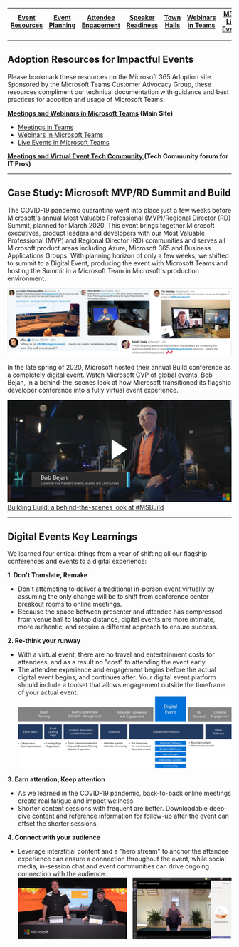 [Event Resources](https://github.com/NickStillings/ImpactfulEvents) | [Event Planning](https://github.com/NickStillings/ImpactfulEvents/wiki/Event-Planning) | [Attendee Engagement](https://github.com/NickStillings/ImpactfulEvents/wiki/Engagement) | [Speaker Readiness](https://github.com/NickStillings/ImpactfulEvents/wiki/Speaker-Readiness) | [Town Halls](https://github.com/NickStillings/ImpactfulEvents/wiki/Town-Halls) | [Webinars in Teams](https://github.com/NickStillings/ImpactfulEvents/wiki/Webinars-in-Teams) | [M365 Live Events](https://github.com/NickStillings/ImpactfulEvents/wiki/M365-Live-Events) | [SharePoint Spaces](https://github.com/NickStillings/ImpactfulEvents/wiki/SharePoint-Spaces)
---|---|---|---|---|---|---|---



***


## Adoption Resources for Impactful Events
Please bookmark these resources on the Microsoft 365 Adoption site. Sponsored by the Microsoft Teams Customer Advocacy Group, these resources compliment our technical documentation with guidance and best practices for adoption and usage of Microsoft Teams. 

**[Meetings and Webinars in Microsoft Teams](https://adoption.microsoft.com/meetings-and-webinars-in-microsoft-teams/) (Main Site)**
* [Meetings in Teams](https://adoption.microsoft.com/meetings-and-webinars-in-microsoft-teams/meetings/)
* [Webinars in Microsoft Teams](https://adoption.microsoft.com/meetings-and-webinars-in-microsoft-teams/webinars/)
* [Live Events in Microsoft Teams](https://adoption.microsoft.com/virtual-event-guidance/)

**[Meetings and Virtual Event Tech Community ](https://techcommunity.microsoft.com/t5/virtual-events-and-webinars/bd-p/TeamsVirtualEvents) (Tech Community forum for IT Pros)**


***


## Case Study: Microsoft MVP/RD Summit and Build

The COVID-19 pandemic quarantine went into place just a few weeks before Microsoft&#39;s annual Most Valuable Professional (MVP)/Regional Director (RD) Summit, planned for March 2020. This event brings together Microsoft executives, product leaders and developers with our Most Valuable Professional (MVP) and Regional Director (RD) communities and serves all Microsoft product areas including Azure, Microsoft 365 and Business Applications Groups. With planning horizon of only a few weeks, we shifted to summit to a Digital Event, producing the event with Microsoft Teams and hosting the Summit in a Microsoft Team in Microsoft&#39;s production environment.

![Quotes from the Microsoft MVP Summit](https://github.com/NickStillings/digitalevents/blob/main/Wiki%20Images/wiki.digitalevents.1.mvp.jpg)

In the late spring of 2020, Microsoft hosted their annual Build conference as a completely digital event. Watch Microsoft CVP of global events, Bob Bejan, in a behind-the-scenes look at how Microsoft transitioned its flagship developer conference into a fully virtual event experience.

[![IMAGE ALT TEXT](https://github.com/NickStillings/digitalevents/blob/main/Wiki%20Images/wiki.digitalevents.4.build.jpg)](https://youtu.be/lSTzqk8strk "Video Title")
[Building Build: a behind-the-scenes look at #MSBuild](https://youtu.be/Vsi8ubQeXNIk)


***


## Digital Events Key Learnings

We learned four critical things from a year of shifting all our flagship conferences and events to a digital experience:

**1. Don&#39;t Translate, Remake**
- Don&#39;t attempting to deliver a traditional in-person event virtually by assuming the only change will be to shift from conference center breakout rooms to online meetings.
- Because the space between presenter and attendee has compressed from venue hall to laptop distance, digital events are more intimate, more authentic, and require a different approach to ensure success.

**2. Re-think your runway**
- With a virtual event, there are no travel and entertainment costs for attendees, and as a result no &quot;cost&quot; to attending the event early. 
- The attendee experience and engagement begins before the actual digital event begins, and continues after. Your digital event platform should include a toolset that allows engagement outside the timeframe of your actual event.
![Diagram of a digital event planning cycle](https://github.com/NickStillings/digitalevents/blob/main/Wiki%20Images/wiki.digitalevents.5.runway.jpg)

**3. Earn attention, Keep attention**
- As we learned in the COVID-19 pandemic, back-to-back online meetings create real fatigue and impact wellness. 
- Shorter content sessions with frequent are better. Downloadable deep-dive content and reference information for follow-up after the event can offset the shorter sessions.

**4. Connect with your audience**
- Leverage interstitial content and a &quot;hero stream&quot; to anchor the attendee experience can ensure a connection throughout the event, while social media, in-session chat and event communities can drive ongoing connection with the audience.
![Examples of Hero Stream and Interstitial Content](https://github.com/NickStillings/digitalevents/blob/main/Wiki%20Images/wiki.digitalevents.3.hero.jpg)

